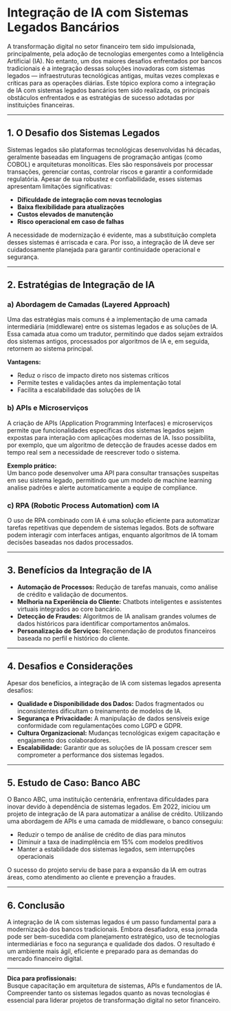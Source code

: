# Integração de IA com Sistemas Legados Bancários

A transformação digital no setor financeiro tem sido impulsionada, principalmente, pela adoção de tecnologias emergentes como a Inteligência Artificial (IA). No entanto, um dos maiores desafios enfrentados por bancos tradicionais é a integração dessas soluções inovadoras com sistemas legados — infraestruturas tecnológicas antigas, muitas vezes complexas e críticas para as operações diárias. Este tópico explora como a integração de IA com sistemas legados bancários tem sido realizada, os principais obstáculos enfrentados e as estratégias de sucesso adotadas por instituições financeiras.

---

## 1. **O Desafio dos Sistemas Legados**

Sistemas legados são plataformas tecnológicas desenvolvidas há décadas, geralmente baseadas em linguagens de programação antigas (como COBOL) e arquiteturas monolíticas. Eles são responsáveis por processar transações, gerenciar contas, controlar riscos e garantir a conformidade regulatória. Apesar de sua robustez e confiabilidade, esses sistemas apresentam limitações significativas:

- **Dificuldade de integração com novas tecnologias**
- **Baixa flexibilidade para atualizações**
- **Custos elevados de manutenção**
- **Risco operacional em caso de falhas**

A necessidade de modernização é evidente, mas a substituição completa desses sistemas é arriscada e cara. Por isso, a integração de IA deve ser cuidadosamente planejada para garantir continuidade operacional e segurança.

---

## 2. **Estratégias de Integração de IA**

### a) **Abordagem de Camadas (Layered Approach)**

Uma das estratégias mais comuns é a implementação de uma camada intermediária (middleware) entre os sistemas legados e as soluções de IA. Essa camada atua como um tradutor, permitindo que dados sejam extraídos dos sistemas antigos, processados por algoritmos de IA e, em seguida, retornem ao sistema principal.

**Vantagens:**
- Reduz o risco de impacto direto nos sistemas críticos
- Permite testes e validações antes da implementação total
- Facilita a escalabilidade das soluções de IA

### b) **APIs e Microserviços**

A criação de APIs (Application Programming Interfaces) e microserviços permite que funcionalidades específicas dos sistemas legados sejam expostas para interação com aplicações modernas de IA. Isso possibilita, por exemplo, que um algoritmo de detecção de fraudes acesse dados em tempo real sem a necessidade de reescrever todo o sistema.

**Exemplo prático:**  
Um banco pode desenvolver uma API para consultar transações suspeitas em seu sistema legado, permitindo que um modelo de machine learning analise padrões e alerte automaticamente a equipe de compliance.

### c) **RPA (Robotic Process Automation) com IA**

O uso de RPA combinado com IA é uma solução eficiente para automatizar tarefas repetitivas que dependem de sistemas legados. Bots de software podem interagir com interfaces antigas, enquanto algoritmos de IA tomam decisões baseadas nos dados processados.

---

## 3. **Benefícios da Integração de IA**

- **Automação de Processos:** Redução de tarefas manuais, como análise de crédito e validação de documentos.
- **Melhoria na Experiência do Cliente:** Chatbots inteligentes e assistentes virtuais integrados ao core bancário.
- **Detecção de Fraudes:** Algoritmos de IA analisam grandes volumes de dados históricos para identificar comportamentos anômalos.
- **Personalização de Serviços:** Recomendação de produtos financeiros baseada no perfil e histórico do cliente.

---

## 4. **Desafios e Considerações**

Apesar dos benefícios, a integração de IA com sistemas legados apresenta desafios:

- **Qualidade e Disponibilidade dos Dados:** Dados fragmentados ou inconsistentes dificultam o treinamento de modelos de IA.
- **Segurança e Privacidade:** A manipulação de dados sensíveis exige conformidade com regulamentações como LGPD e GDPR.
- **Cultura Organizacional:** Mudanças tecnológicas exigem capacitação e engajamento dos colaboradores.
- **Escalabilidade:** Garantir que as soluções de IA possam crescer sem comprometer a performance dos sistemas legados.

---

## 5. **Estudo de Caso: Banco ABC**

O Banco ABC, uma instituição centenária, enfrentava dificuldades para inovar devido à dependência de sistemas legados. Em 2022, iniciou um projeto de integração de IA para automatizar a análise de crédito. Utilizando uma abordagem de APIs e uma camada de middleware, o banco conseguiu:

- Reduzir o tempo de análise de crédito de dias para minutos
- Diminuir a taxa de inadimplência em 15% com modelos preditivos
- Manter a estabilidade dos sistemas legados, sem interrupções operacionais

O sucesso do projeto serviu de base para a expansão da IA em outras áreas, como atendimento ao cliente e prevenção a fraudes.

---

## 6. **Conclusão**

A integração de IA com sistemas legados é um passo fundamental para a modernização dos bancos tradicionais. Embora desafiadora, essa jornada pode ser bem-sucedida com planejamento estratégico, uso de tecnologias intermediárias e foco na segurança e qualidade dos dados. O resultado é um ambiente mais ágil, eficiente e preparado para as demandas do mercado financeiro digital.

---

**Dica para profissionais:**  
Busque capacitação em arquitetura de sistemas, APIs e fundamentos de IA. Compreender tanto os sistemas legados quanto as novas tecnologias é essencial para liderar projetos de transformação digital no setor financeiro.